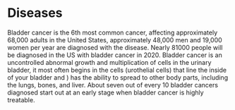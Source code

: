 # Diseases
<p>Bladder cancer is the 6th most common cancer, affecting approximately 68,000 adults in the United States, approximately 48,000 men and 19,000 women per year are diagnosed with the disease. Nearly 81000 people will be diagnosed in the US with bladder cancer in 2020. Bladder cancer is an uncontrolled abnormal growth and multiplication of cells in the urinary bladder, it most often begins in the cells (urothelial cells) that line the inside of your bladder and ) has the ability to spread to other body parts, including the lungs, bones, and liver. About seven out of every 10 bladder cancers diagnosed start out at an early stage when bladder cancer is highly treatable.</p>
